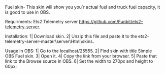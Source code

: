 Fuel skin- This skin will show you you`r actual fuel and truck fuel capacity, it is good to use in OBS.

Requirments: Ets2 Telemetry server https://github.com/Funbit/ets2-telemetry-server.

Installation: 1| Download skin.
              2| Unzip this file and paste it to the ets2-telemetry-server-master\server\Html\skins.

Usage in OBS: 1| Go to the localhost/25555.
              2| Find skin with title Simple OBS Fuel skin.
              3| Open it.
              4| Copy the link from your browser.
              5| Paste that link to the Browse source in OBS.
              6| Set the width to 270px and height to 60px; 

